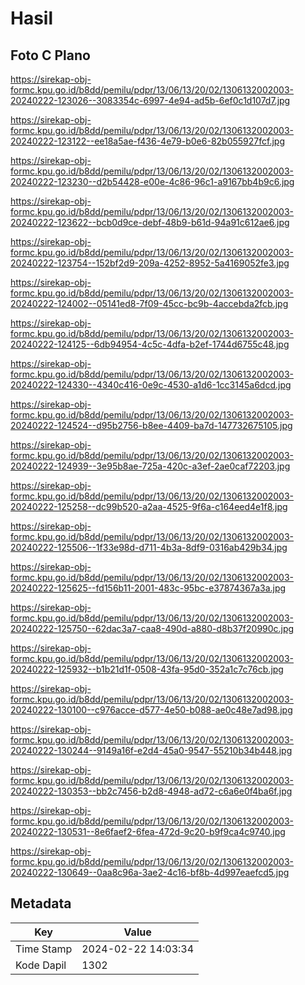 # Hasil

## Foto C Plano

https://sirekap-obj-formc.kpu.go.id/b8dd/pemilu/pdpr/13/06/13/20/02/1306132002003-20240222-123026--3083354c-6997-4e94-ad5b-6ef0c1d107d7.jpg

https://sirekap-obj-formc.kpu.go.id/b8dd/pemilu/pdpr/13/06/13/20/02/1306132002003-20240222-123122--ee18a5ae-f436-4e79-b0e6-82b055927fcf.jpg

https://sirekap-obj-formc.kpu.go.id/b8dd/pemilu/pdpr/13/06/13/20/02/1306132002003-20240222-123230--d2b54428-e00e-4c86-96c1-a9167bb4b9c6.jpg

https://sirekap-obj-formc.kpu.go.id/b8dd/pemilu/pdpr/13/06/13/20/02/1306132002003-20240222-123622--bcb0d9ce-debf-48b9-b61d-94a91c612ae6.jpg

https://sirekap-obj-formc.kpu.go.id/b8dd/pemilu/pdpr/13/06/13/20/02/1306132002003-20240222-123754--152bf2d9-209a-4252-8952-5a4169052fe3.jpg

https://sirekap-obj-formc.kpu.go.id/b8dd/pemilu/pdpr/13/06/13/20/02/1306132002003-20240222-124002--05141ed8-7f09-45cc-bc9b-4accebda2fcb.jpg

https://sirekap-obj-formc.kpu.go.id/b8dd/pemilu/pdpr/13/06/13/20/02/1306132002003-20240222-124125--6db94954-4c5c-4dfa-b2ef-1744d6755c48.jpg

https://sirekap-obj-formc.kpu.go.id/b8dd/pemilu/pdpr/13/06/13/20/02/1306132002003-20240222-124330--4340c416-0e9c-4530-a1d6-1cc3145a6dcd.jpg

https://sirekap-obj-formc.kpu.go.id/b8dd/pemilu/pdpr/13/06/13/20/02/1306132002003-20240222-124524--d95b2756-b8ee-4409-ba7d-147732675105.jpg

https://sirekap-obj-formc.kpu.go.id/b8dd/pemilu/pdpr/13/06/13/20/02/1306132002003-20240222-124939--3e95b8ae-725a-420c-a3ef-2ae0caf72203.jpg

https://sirekap-obj-formc.kpu.go.id/b8dd/pemilu/pdpr/13/06/13/20/02/1306132002003-20240222-125258--dc99b520-a2aa-4525-9f6a-c164eed4e1f8.jpg

https://sirekap-obj-formc.kpu.go.id/b8dd/pemilu/pdpr/13/06/13/20/02/1306132002003-20240222-125506--1f33e98d-d711-4b3a-8df9-0316ab429b34.jpg

https://sirekap-obj-formc.kpu.go.id/b8dd/pemilu/pdpr/13/06/13/20/02/1306132002003-20240222-125625--fd156b11-2001-483c-95bc-e37874367a3a.jpg

https://sirekap-obj-formc.kpu.go.id/b8dd/pemilu/pdpr/13/06/13/20/02/1306132002003-20240222-125750--62dac3a7-caa8-490d-a880-d8b37f20990c.jpg

https://sirekap-obj-formc.kpu.go.id/b8dd/pemilu/pdpr/13/06/13/20/02/1306132002003-20240222-125932--b1b21d1f-0508-43fa-95d0-352a1c7c76cb.jpg

https://sirekap-obj-formc.kpu.go.id/b8dd/pemilu/pdpr/13/06/13/20/02/1306132002003-20240222-130100--c976acce-d577-4e50-b088-ae0c48e7ad98.jpg

https://sirekap-obj-formc.kpu.go.id/b8dd/pemilu/pdpr/13/06/13/20/02/1306132002003-20240222-130244--9149a16f-e2d4-45a0-9547-55210b34b448.jpg

https://sirekap-obj-formc.kpu.go.id/b8dd/pemilu/pdpr/13/06/13/20/02/1306132002003-20240222-130353--bb2c7456-b2d8-4948-ad72-c6a6e0f4ba6f.jpg

https://sirekap-obj-formc.kpu.go.id/b8dd/pemilu/pdpr/13/06/13/20/02/1306132002003-20240222-130531--8e6faef2-6fea-472d-9c20-b9f9ca4c9740.jpg

https://sirekap-obj-formc.kpu.go.id/b8dd/pemilu/pdpr/13/06/13/20/02/1306132002003-20240222-130649--0aa8c96a-3ae2-4c16-bf8b-4d997eaefcd5.jpg


## Metadata

| Key        | Value               |
| ---------- | ------------------- |
| Time Stamp | 2024-02-22 14:03:34 |
| Kode Dapil | 1302                |



